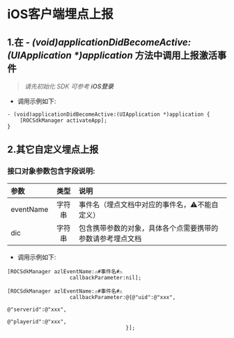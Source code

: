# iOS客户端埋点上报

## 1.在 _- (void)applicationDidBecomeActive:(UIApplication *)application_ 方法中调用上报激活事件
> *请先初始化 SDK 可参考 **iOS登录***

- 调用示例如下:
```OC
- (void)applicationDidBecomeActive:(UIApplication *)application {
    [ROCSdkManager activateApp];
}
```

## 2.其它自定义埋点上报
### 接口对象参数包含字段说明:
| 参数      |  类型  | 说明   |
| :-------- | :----: | :------ |
| eventName | 字符串 | 事件名（埋点文档中对应的事件名，⚠️不能自定义） |
| dic  | 字符串 | 包含携带参数的对象，具体各个点需要携带的参数请参考埋点文档|

- 调用示例如下:
```OC
[ROCSdkManager azlEventName:⚠️#事件名#⚠️ 
					callbackParameter:nil];

[ROCSdkManager azlEventName:⚠️#事件名#⚠️ 
					callbackParameter:@{@"uid":@"xxx", 
														  @"serverid":@"xxx", 
														  @"playerid":@"xxx",
                  					  }];
```



